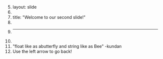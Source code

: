 5.	layout: slide
6.	
7.	title: "Welcome to our second slide!"
8.	
9.	---
10.	
11.	"float like as abutterfly and string like as Bee" -kundan
12.	Use the left arrow to go back!
